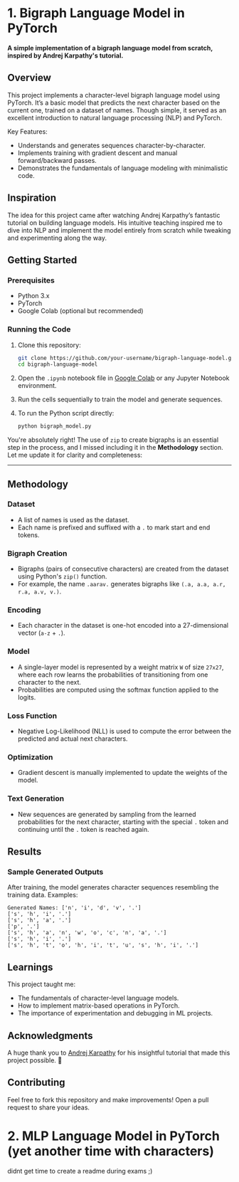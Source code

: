 # **1. Bigraph Language Model in PyTorch**

**A simple implementation of a bigraph language model from scratch, inspired by Andrej Karpathy's tutorial.**

## **Overview**

This project implements a character-level bigraph language model using PyTorch. It’s a basic model that predicts the next character based on the current one, trained on a dataset of names. Though simple, it served as an excellent introduction to natural language processing (NLP) and PyTorch.

Key Features:
- Understands and generates sequences character-by-character.
- Implements training with gradient descent and manual forward/backward passes.
- Demonstrates the fundamentals of language modeling with minimalistic code.


## **Inspiration**

The idea for this project came after watching Andrej Karpathy’s fantastic tutorial on building language models. His intuitive teaching inspired me to dive into NLP and implement the model entirely from scratch while tweaking and experimenting along the way. 


## **Getting Started**

### **Prerequisites**

- Python 3.x
- PyTorch
- Google Colab (optional but recommended)

### **Running the Code**

1. Clone this repository:
   ```bash
   git clone https://github.com/your-username/bigraph-language-model.git
   cd bigraph-language-model
   ```

2. Open the `.ipynb` notebook file in [Google Colab](https://colab.research.google.com/) or any Jupyter Notebook environment.

3. Run the cells sequentially to train the model and generate sequences.

4. To run the Python script directly:
   ```bash
   python bigraph_model.py
   ```


You're absolutely right! The use of `zip` to create bigraphs is an essential step in the process, and I missed including it in the **Methodology** section. Let me update it for clarity and completeness: 

---

## **Methodology**

### **Dataset**
- A list of names is used as the dataset.
- Each name is prefixed and suffixed with a `.` to mark start and end tokens.

### **Bigraph Creation**
- Bigraphs (pairs of consecutive characters) are created from the dataset using Python's `zip()` function.
- For example, the name `.aarav.` generates bigraphs like `(.a, a.a, a.r, r.a, a.v, v.)`.

### **Encoding**
- Each character in the dataset is one-hot encoded into a 27-dimensional vector (`a-z` + `.`).

### **Model**
- A single-layer model is represented by a weight matrix `W` of size `27x27`, where each row learns the probabilities of transitioning from one character to the next.
- Probabilities are computed using the softmax function applied to the logits.

### **Loss Function**
- Negative Log-Likelihood (NLL) is used to compute the error between the predicted and actual next characters.

### **Optimization**
- Gradient descent is manually implemented to update the weights of the model.

### **Text Generation**
- New sequences are generated by sampling from the learned probabilities for the next character, starting with the special `.` token and continuing until the `.` token is reached again.

## **Results**

### **Sample Generated Outputs**
After training, the model generates character sequences resembling the training data. Examples:

```
Generated Names: ['n', 'i', 'd', 'v', '.']
['s', 'h', 'i', '.']
['s', 'h', 'a', '.']
['p', '.']
['s', 'h', 'a', 'n', 'w', 'o', 'c', 'n', 'a', '.']
['s', 'h', 'i', '.']
['s', 'h', 't', 'o', 'h', 'i', 't', 'u', 's', 'h', 'i', '.']
```


## **Learnings**

This project taught me:
- The fundamentals of character-level language models.
- How to implement matrix-based operations in PyTorch.
- The importance of experimentation and debugging in ML projects.


## **Acknowledgments**

A huge thank you to [Andrej Karpathy](https://youtube.com/@andrejkarpathy) for his insightful tutorial that made this project possible. 🙌


## **Contributing**

Feel free to fork this repository and make improvements! Open a pull request to share your ideas.


# **2. MLP Language Model in PyTorch (yet another time with characters)**

didnt get time to create a readme during exams ;)
